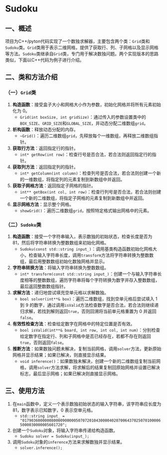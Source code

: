# Sudoku

## 一、概述

项目为C++/pyton代码实现了一个数独求解器，主要包含两个类：`Grid`类和`Sudoku`类。`Grid`类用于表示二维网格，提供了获取行、列、子网格以及显示网格等方法。`Sudoku`类继承自`Grid`类，专门用于解决数独问题。两个实现版本的思路类似，下面以C++代码为例子进行介绍。

## 二、类和方法介绍

### （一）`Grid`类

1. **构造函数**：接受盒子大小和网格大小作为参数，初始化网格并将所有元素初始化为 0。
   - `Grid(int boxSize, int gridSize)`：通过传入的参数设置类中的`BOX_SIZE`、`GRID_SIZE`和`GLOBAL_SIZE`，并动态分配二维数组`grid`。
2. **析构函数**：释放动态分配的内存。
   - `~Grid()`：遍历二维数组`grid`，先释放每个一维数组，再释放二维数组指针。
3. **获取行方法**：返回指定行的指针。
   - `int* getRow(int row)`：检查行号是否合法，若合法则返回指定行的指针。
4. **获取列方法**：返回指定列的指针。
   - `int* getColumn(int column)`：检查列号是否合法，若合法则创建一个新的一维数组，将指定列的元素复制到新数组中并返回。
5. **获取子网格方法**：返回指定子网格的指针。
   - `int** getBox(int col, int row)`：检查行列号是否合法，若合法则创建一个新的二维数组，将指定子网格的元素复制到新数组中并返回。
6. **显示网格方法**：显示整个网格。
   - `showGrid()`：遍历二维数组`grid`，按照特定格式输出网格中的元素。

### （二）`Sudoku`类

1. **构造函数**：接受一个字符串输入，表示数独的初始状态，检查长度是否为 81，然后将字符串转换为整数数组来初始化网格。
   - `Sudoku(const std::string input_)`：调用基类构造函数初始化网格大小，检查输入字符串长度，调用`transform`方法将字符串转换为整数数组，最后用整数数组初始化数独网格并显示。
2. **字符串转换方法**：将输入字符串转换为整数数组。
   - `int* transform(const std::string input_)`：创建一个与输入字符串长度相等的整数数组，遍历字符串将每个字符转换为数字并存入整数数组，最后返回整数数组指针。
3. **求解方法**：递归地尝试填充空单元格以求解数独。
   - `bool solver(int**& box)`：遍历二维数组，找到空单元格后尝试填入 1 到 9 的数字，通过调用`isValid`方法检查数字是否合法，若合法则继续递归求解，若找到解则返回`true`，否则回溯将当前单元格重置为 0 并返回`false`。
4. **有效性检查方法**：检查给定数字在网格中的特定位置是否有效。
   - `bool isValid(int**& board, int row, int col, int num)`：分别检查给定数字在指定行、列和子网格中是否已经存在，若都不存在则返回`true`，否则返回`false`。
5. **推断方法**：如果数独问题未解决，复制当前网格，调用`solver`方法，更新原始网格并显示结果；如果已解决，则直接显示结果。
   - `void inference()`：如果数独未解决，创建一个新的二维数组复制当前网格，调用`solver`方法求解，将求解后的结果复制回原始网格并设置已解决标志，最后显示网格；如果已解决则直接显示网格。

## 三、使用方法

1. 在`main`函数中，定义一个表示数独初始状态的输入字符串，该字符串应长度为 81，数字表示已知数字，0 表示空单元格。
   - `std::string input_ = "017903600000080000900000507072010430000402070064370250701000065000030000005601720";`
2. 创建一个`Sudoku`对象，将输入字符串传递给构造函数。
   - `Sudoku solver = Sudoku(input_);`
3. 调用`Sudoku`对象的`inference`方法来求解数独并显示结果。
   - `solver.inference();`
